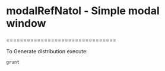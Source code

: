 # modalRefNatol - Simple modal window
================================

To Generate distribution execute:

```
grunt
```

